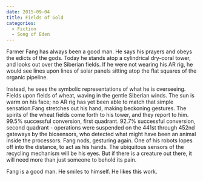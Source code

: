 ```yaml
---
date: 2015-09-04
title: Fields of Gold
categories:
  - Fiction
  - Song of Eden
---
```


Farmer Fang has always been a good man. He says his prayers and obeys the edicts of the gods. Today he stands atop a cylindrical dry-coral tower, and looks out over the Siberian fields. If he were not wearing his AR rig, he would see lines upon lines of solar panels sitting atop the flat squares of the organic pipeline.

Instead, he sees the symbolic representations of what he is overseeing. Fields upon fields of wheat, waving in the gentle Siberian winds. The sun is warm on his face; no AR rig has yet been able to match that simple sensation.Fang stretches out his hand, making beckoning gestures. The spirits of the wheat fields come forth to his tower, and they report to him. 99.5% successful conversion, first quadrant. 92.7% successful conversion, second quadrant - operations were suspended on the 441st through 452nd gateways by the biosensors, who detected what might have been an animal inside the processors. Fang nods, gesturing again. One of his robots lopes off into the distance, to act as his hands. The ubiquitous sensors of the recycling mechanism will be his eyes. But if there is a creature out there, it will need more than just someone to behold its pain.

Fang is a good man. He smiles to himself. He likes this work.
